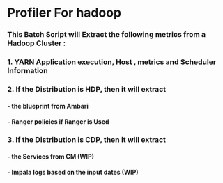 # Profiler For hadoop 

### This Batch Script will Extract  the following metrics from a Hadoop Cluster :

### 1. YARN Application execution, Host , metrics and Scheduler Information

### 2. If the Distribution is HDP, then it will extract
####     -  the blueprint from Ambari
####     -  Ranger policies if Ranger is Used

### 3. If the Distribution is CDP, then it will extract
####     -  the Services from CM (WIP)
####     -  Impala logs based on the input dates (WIP)



